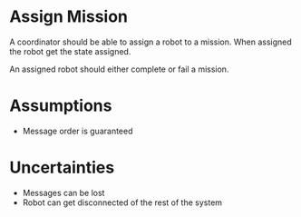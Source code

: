# Assign Mission

A coordinator should be able to assign a robot to a mission.
When assigned the robot get the state assigned.

An assigned robot should either complete or fail a mission.


# Assumptions
- Message order is guaranteed

# Uncertainties
- Messages can be lost
- Robot can get disconnected of the rest of the system 